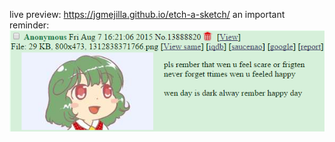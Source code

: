 live preview: https://jgmejilla.github.io/etch-a-sketch/
an important reminder:
![pls rember that wen u feel scare or frigten never forget ttimes wen u feeled happy wen day is dark alway rember happy day](images/always_rember.png)
